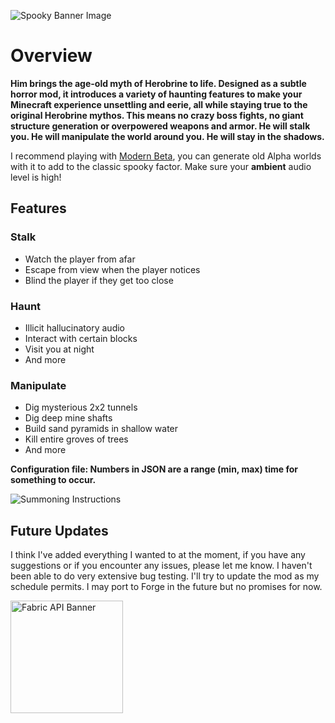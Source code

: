 ![Spooky Banner Image](https://i.imgur.com/UExkgj7.png)

# **Overview**

**Him brings the age-old myth of Herobrine to life. Designed as a subtle horror mod, it introduces a variety of haunting features to make your Minecraft experience unsettling and eerie, all while staying true to the original Herobrine mythos. This means no crazy boss fights, no giant structure generation or overpowered weapons and armor. He will stalk you. He will manipulate the world around you. He will stay in the shadows.**

I recommend playing with [Modern Beta](https://www.curseforge.com/minecraft/mc-mods/modern-beta), you can generate old Alpha worlds with it to add to the classic spooky factor.
Make sure your **ambient** audio level is high!

## **Features**

### **Stalk**
- Watch the player from afar
- Escape from view when the player notices
- Blind the player if they get too close

### **Haunt**
- Illicit hallucinatory audio
- Interact with certain blocks
- Visit you at night
- And more

### **Manipulate**
- Dig mysterious 2x2 tunnels
- Dig deep mine shafts
- Build sand pyramids in shallow water
- Kill entire groves of trees
- And more

**Configuration file: Numbers in JSON are a range (min, max) time for something to occur.**

![Summoning Instructions](https://i.imgur.com/gBZ5gw0.png)


## **Future Updates**

I think I've added everything I wanted to at the moment, if you have any suggestions or if you encounter any issues, please let me know. I haven't been able to do very extensive bug testing. I'll try to update the mod as my schedule permits. I may port to Forge in the future but no promises for now.

<a href="https://modrinth.com/mod/fabric-api" target="_blank">
  <img src="https://i.imgur.com/p4FiqQD.png" alt="Fabric API Banner" width="180"/>
</a>
